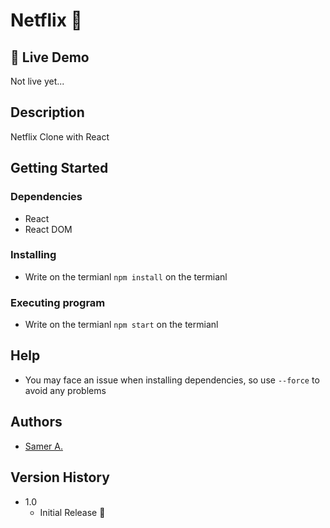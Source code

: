 # Netflix 🚀

## 🔴 Live Demo

Not live yet...

## Description

Netflix Clone with React

## Getting Started

### Dependencies

- React
- React DOM

### Installing

- Write on the termianl `npm install` on the termianl

### Executing program

- Write on the termianl `npm start` on the termianl

## Help

- You may face an issue when installing dependencies, so use `--force` to avoid any problems

## Authors

- [Samer A.](https://twitter.com/ssadawi__)

## Version History

- 1.0
  - Initial Release 🚀

